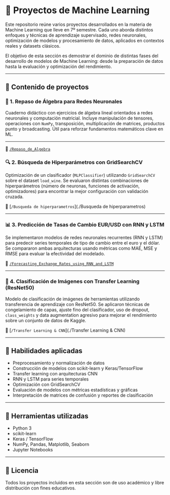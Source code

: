# 🤖 Proyectos de Machine Learning

Este repositorio reúne varios proyectos desarrollados en la materia de Machine Learning que lleve en 7º semestre. 
Cada uno aborda distintos enfoques y técnicas de aprendizaje supervisado, redes neuronales, optimización de modelos y procesamiento de datos, aplicados en contextos reales y datasets clásicos.

El objetivo de esta sección es demostrar el dominio de distintas fases del desarrollo de modelos de Machine Learning: desde la preparación de datos hasta la evaluación y optimización del rendimiento.

---

## 📁 Contenido de proyectos

### 📐 1. Repaso de Álgebra para Redes Neuronales

Cuaderno didáctico con ejercicios de álgebra lineal orientados a redes neuronales y computación matricial. Incluye manipulación de tensores, operaciones con `NumPy`, transposición, multiplicación de matrices, productos punto y broadcasting. Útil para reforzar fundamentos matemáticos clave en ML.

--- 

📂 [`/Repaso_de_Algebra`](./Repaso_de_Algebra)

### 🔍 2. Búsqueda de Hiperparámetros con GridSearchCV

Optimización de un clasificador (`MLPClassifier`) utilizando `GridSearchCV` sobre el dataset `load_wine`. Se evaluaron distintas combinaciones de hiperparámetros (número de neuronas, funciones de activación, optimizadores) para encontrar la mejor configuración con validación cruzada.

📂 [`/Busqueda de hiperparametros`](./Busqueda de hiperparametros)

---

### 📊 3. Predicción de Tasas de Cambio EUR/USD con RNN y LSTM

Se implementaron modelos de redes neuronales recurrentes (RNN y LSTM) para predecir series temporales de tipo de cambio entre el euro y el dólar. Se compararon ambas arquitecturas usando métricas como MAE, MSE y RMSE para evaluar la efectividad del modelado.

📂 [`/Forecasting_Exchange_Rates_using_RNN_and_LSTM`](./Forecasting_Exchange_Rates_using_RNN_and_LSTM)

---

### 🧠 4. Clasificación de Imágenes con Transfer Learning (ResNet50)

Modelo de clasificación de imágenes de herramientas utilizando transferencia de aprendizaje con ResNet50. Se aplicaron técnicas de congelamiento de capas, ajuste fino del clasificador, uso de dropout, `class_weights` y data augmentation agresivo para mejorar el rendimiento sobre un conjunto de datos de Kaggle.

📂 [`/Transfer Learning & CNN`](./Transfer Learning & CNN)

---

## 🧠 Habilidades aplicadas

- Preprocesamiento y normalización de datos
- Construcción de modelos con scikit-learn y Keras/TensorFlow
- Transfer learning con arquitecturas CNN
- RNN y LSTM para series temporales
- Optimización con GridSearchCV
- Evaluación de modelos con métricas estadísticas y gráficas
- Interpretación de matrices de confusión y reportes de clasificación

---

## 📌 Herramientas utilizadas

- Python 3
- scikit-learn
- Keras / TensorFlow
- NumPy, Pandas, Matplotlib, Seaborn
- Jupyter Notebooks

---

## 📄 Licencia

Todos los proyectos incluidos en esta sección son de uso académico y libre distribución con fines educativos.
